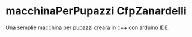 # macchinaPerPupazzi CfpZanardelli
 Una semplie macchina per pupazzi creara in c++ con arduino IDE.
